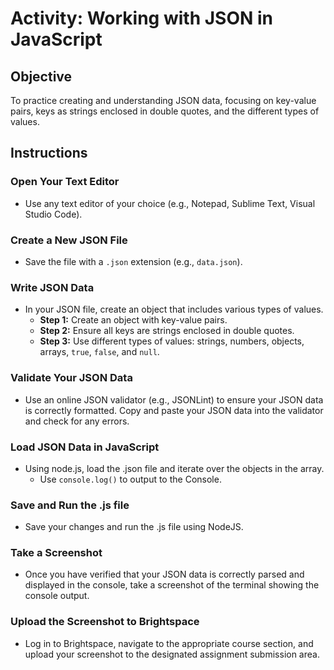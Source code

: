 # Activity: Working with JSON in JavaScript

## Objective
To practice creating and understanding JSON data, focusing on key-value pairs, keys as strings enclosed in double quotes, and the different types of values.

## Instructions

### Open Your Text Editor
- Use any text editor of your choice (e.g., Notepad, Sublime Text, Visual Studio Code).

### Create a New JSON File
- Save the file with a `.json` extension (e.g., `data.json`).

### Write JSON Data
- In your JSON file, create an object that includes various types of values.
  - **Step 1:** Create an object with key-value pairs.
  - **Step 2:** Ensure all keys are strings enclosed in double quotes.
  - **Step 3:** Use different types of values: strings, numbers, objects, arrays, `true`, `false`, and `null`.

### Validate Your JSON Data
- Use an online JSON validator (e.g., JSONLint) to ensure your JSON data is correctly formatted. Copy and paste your JSON data into the validator and check for any errors.

### Load JSON Data in JavaScript
- Using node.js, load the .json file and iterate over the objects in the array.
  - Use `console.log()` to output to the Console.

### Save and Run the .js file
- Save your changes and run the .js file using NodeJS.

### Take a Screenshot
- Once you have verified that your JSON data is correctly parsed and displayed in the console, take a screenshot of the terminal showing the console output.

### Upload the Screenshot to Brightspace
- Log in to Brightspace, navigate to the appropriate course section, and upload your screenshot to the designated assignment submission area.
